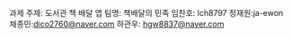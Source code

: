 과제 주제: 도서관 책 배달 앱
팀명: 책배달의 민족
임찬호: lch8797
정재원:ja-ewon
채종민:dico2760@naver.com
하관우: hgw8837@naver.com
